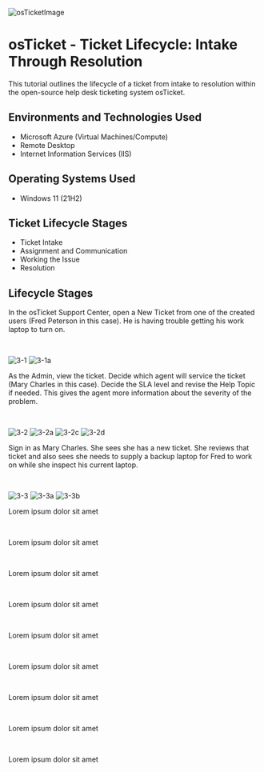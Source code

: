 ![osTicketImage](https://github.com/user-attachments/assets/0ee12ee5-f61f-4214-8b42-92fcea7e628c)


<h1>osTicket - Ticket Lifecycle: Intake Through Resolution</h1>
This tutorial outlines the lifecycle of a ticket from intake to resolution within the open-source help desk ticketing system osTicket.<br />

<h2>Environments and Technologies Used</h2>

- Microsoft Azure (Virtual Machines/Compute)
- Remote Desktop
- Internet Information Services (IIS)

<h2>Operating Systems Used </h2>

- Windows 11</b> (21H2)

<h2>Ticket Lifecycle Stages</h2>

- Ticket Intake
- Assignment and Communication
- Working the Issue
- Resolution

<h2>Lifecycle Stages</h2>


<p>
In the osTicket Support Center, open a New Ticket from one of the created users (Fred Peterson in this case). He is having trouble getting his work laptop to turn on.
</p>
<br />


![3-1](https://github.com/user-attachments/assets/88adea67-2784-4573-9ad2-d7be8c91203e)
![3-1a](https://github.com/user-attachments/assets/2f6012ff-32de-4e7e-a56b-ead3cbc3f6d8)


<p>
As the Admin, view the ticket. Decide which agent will service the ticket (Mary Charles in this case). Decide the SLA level and revise the Help Topic if needed. This gives the agent more information about the severity of the problem.
</p>
<br />


![3-2](https://github.com/user-attachments/assets/5cc7b7a9-0b20-44f6-a980-3733fc9d8b87)
![3-2a](https://github.com/user-attachments/assets/f74a095c-9de8-4786-8f42-0935fcbdb694)
![3-2c](https://github.com/user-attachments/assets/40fde474-7a84-45f1-b6cf-507281dbad3e)
![3-2d](https://github.com/user-attachments/assets/d1990f36-43a7-42dd-ad38-94086e5f1ba7)


<p>
Sign in as Mary Charles. She sees she has a new ticket. She reviews that ticket and also sees she needs to supply a backup laptop for Fred to work on while she inspect his current laptop. 
</p>
<br />


![3-3](https://github.com/user-attachments/assets/fb672900-7172-41ea-a722-911e99281ab8)
![3-3a](https://github.com/user-attachments/assets/ef072a66-971b-4358-853a-5635450b1879)
![3-3b](https://github.com/user-attachments/assets/fc1ca400-d287-4eca-a7aa-c1ebcad51cd1)

<p>
Lorem ipsum dolor sit amet
</p>
<br />


<p>
Lorem ipsum dolor sit amet
</p>
<br />


<p>
Lorem ipsum dolor sit amet
</p>
<br />


<p>
Lorem ipsum dolor sit amet
</p>
<br />


<p>
Lorem ipsum dolor sit amet
</p>
<br />


<p>
Lorem ipsum dolor sit amet
</p>
<br />


<p>
Lorem ipsum dolor sit amet
</p>
<br />


<p>
Lorem ipsum dolor sit amet
</p>
<br />


<p>
Lorem ipsum dolor sit amet
</p>
<br />
